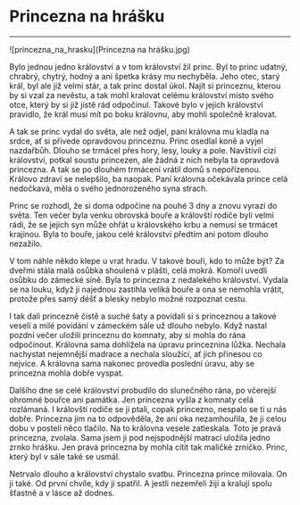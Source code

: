# Princezna na hrášku
------

![princezna_na_hrasku](Princezna na hrášku.jpg)

Bylo jednou jedno království a v tom království žil princ. Byl to princ udatný, chrabrý, chytrý, hodný a ani špetka krásy mu nechyběla. Jeho otec, starý král, byl ale již velmi stár, a tak princ dostal úkol. Najít si princeznu, kterou by si vzal za nevěstu, a tak mohl kralovat celému království místo svého otce, který by si již jistě rád odpočinul. Takové bylo v jejich království pravidlo, že král musí mít po boku královnu, aby mohli společně kralovat.

A tak se princ vydal do světa, ale než odjel, paní královna mu kladla na srdce, ať si přivede opravdovou princeznu. Princ osedlal koně a vyjel nazdařbůh. Dlouho se trmácel přes hory, lesy, louky a pole. Navštívil cizí království, potkal soustu princezen, ale žádná z nich nebyla ta opravdová princezna. A tak se po dlouhém trmácení vrátil domů s nepořízenou. Královo zdraví se nelepšilo, ba naopak. Paní královna očekávala prince celá nedočkavá, měla o svého jednorozeného syna strach.

Princ se rozhodl, že si doma odpočine na pouhé 3 dny a znovu vyrazí do světa. Ten večer byla venku obrovská bouře a královští rodiče byli velmi rádi, že se jejich syn může ohřát u královského krbu a nemusí se trmácet krajinou. Byla to bouře, jakou celé království předtím ani potom dlouho nezažilo.

V tom náhle někdo klepe u vrat hradu. V takové bouři, kdo to může být? Za dveřmi stála malá osůbka shoulená v plášti, celá mokrá. Komoří uvedli osůbku do zámecké síně. Byla to princezna z nedalekého království. Vydala se na louku, když ji najednou zastihla veliká bouře a ona se nemohla vrátit, protože přes samý déšť a blesky nebylo možné rozpoznat cestu.

I tak dali princezně čistě a suché šaty a povídali si s princeznou a takové veselí a milé povídání v zámeckém sále už dlouho nebylo. Když nastal pozdní večer uložili princeznu do komnaty, aby si mohla do rána odpočinout. Královna sama dohlížela na úpravu princeznina lůžka. Nechala nachystat nejemnější madrace a nechala sloužící, ať jich přinesou co nejvíce. A královna sama nakonec provedla poslední úravu, aby se princezna mohla dobře vyspat.

Dalšího dne se celé království probudilo do slunečného rána, po včerejší ohromné bouřce ani památka. Jen princezna vyšla z komnaty celá rozlámaná. I královští rodiče se ji ptali, copak princezno, nespalo se ti u nás dobře. Princezna jim na to odpověděla, že ani oka nezamhouřila, že ji celou dobu v posteli něco tlačilo. Na to královna vesele zatleskala. Toto je pravá princezna, zvolala. Sama jsem ji pod nejspodnější matraci uložila jedno zrnko hrášku. Jen pravá princezna by mohla cítit tak maličké zrníčko. Princ, který byl v sále také se usmál. 

Netrvalo dlouho a království chystalo svatbu. Princezna prince milovala. On ji také. Od první chvíle, kdy ji spatřil. A jestli nezemřeli žijí a kralují spolu šťastně a v lásce až dodnes.